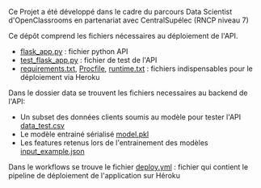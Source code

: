 Ce Projet a été développé dans le cadre du parcours Data Scientist d'OpenClassrooms en partenariat avec CentralSupélec (RNCP niveau 7)

Ce dépôt comprend les fichiers nécessaires au déploiement de l'API.

- [flask_app.py](flask_app.py) : fichier python API
- [test_flask_app.py](test_flask_app.py) : fichier de test de l'API
- [requirements.txt](requirements.txt), [Procfile](Procfile), [runtime.txt](runtime.txt) : fichiers indispensables pour le déploiement via Heroku

Dans le dossier data se trouvent les fichiers necessaires au backend de l'API:

- Un subset des données clients soumis au modèle pour tester l'API [data_test.csv](data/data_test.csv.zip)
- Le modèle entrainé sérialisé [model.pkl](data/model.pkl)
- Les features retenus lors de l'entrainement des modèles [input_example.json](data/input_example.json)

Dans le workflows se trouve le fichier [deploy.yml](.github/workflows/deploy.yml) : fichier qui contient le pipeline de déploiement de l'application sur Héroku
